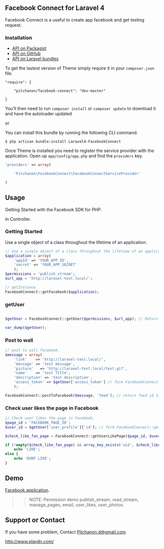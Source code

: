 ## Facebook Connect for Laravel 4

Facebook Connect is a useful to create app facebook and get testing request.

### Installation

- [API on Packagist](https://packagist.org/packages/pitchanon/facebook-connect)
- [API on GitHub](https://github.com/Pitchanon/Laravel4-FacebookConnect)
- [API on Laravel bundles](http://bundles.laravel.com/bundle/Laravel4-FacebookConnect)

To get the lastest version of Theme simply require it in your `composer.json` file.

~~~
"require": {

    "pitchanon/facebook-connect": "dev-master"

}
~~~

You'll then need to run `composer install` or `composer update` to download it and have the autoloader updated

or

You can install this bundle by running the following CLI command.

~~~
$ php artisan bundle:install Laravel4-FacebookConnect
~~~

Once Theme is installed you need to register the service provider with the application. Open up `app/config/app.php` and find the `providers` key.

~~~php
'providers' => array(

    'Pitchanon\FacebookConnect\FacebookConnectServiceProvider'

)
~~~

## Usage

Getting Started with the Facebook SDK for PHP.

In Controller.

### Getting Started

Use a single object of a class throughout the lifetime of an application.

~~~php
// Use a single object of a class throughout the lifetime of an application.
$application = array(
    'appId' => 'YOUR_APP_ID',
    'secret' => 'YOUR_APP_SECRET'
    );
$permissions = 'publish_stream';
$url_app = 'http://laravel-test.local/';

// getInstance
FacebookConnect::getFacebook($application);

~~~

### getUser

~~~php

$getUser = FacebookConnect::getUser($permissions, $url_app); // Return facebook User data

var_dump($getUser);

~~~

### Post to wall

~~~php
// post to wall facebook.
$message = array(
    'link'    => 'http://laravel-test.local/',
    'message' => 'test message',
    'picture'   => 'http://laravel-test.local/test.gif',
    'name'    => 'test Title',
    'description' => 'test description',
    'access_token' => $getUser['access_token'] // form FacebookConnect::getUser();
    );

FacebookConnect::postToFacebook($message, 'feed'); // return feed id 1330355140_102030093014XXXXX

~~~

### Check user likes the page in Facebook

~~~php
// Check user likes the page in Facebook.
$page_id = 'FACEBOOK_PAGE_ID';
$user_id = $getUser['user_profile']['id']; // form FacebookConnect::getUser();

$check_like_fan_page = FacebookConnect::getUserLikePage($page_id, $user_id);

if (!empty($check_like_fan_page) && array_key_exists('uid', $check_like_fan_page[0]) && $check_like_fan_page[0]['uid'] == $user_id) {
    echo 'LIKE';
else {
    echo 'DONT LIKE';
}

~~~

## Demo

[Facebook application](https://www.playdn.com/ssl/laravel-main/public/index.php/test/).

>> NOTE: Permission demo publish_stream, read_stream, manage_pages, email, user_likes, user_photos.

## Support or Contact

If you have some problem, Contact Pitchanon.d@gmail.com

<a href='http://www.playdn.com/'>http://www.playdn.com/</a>

